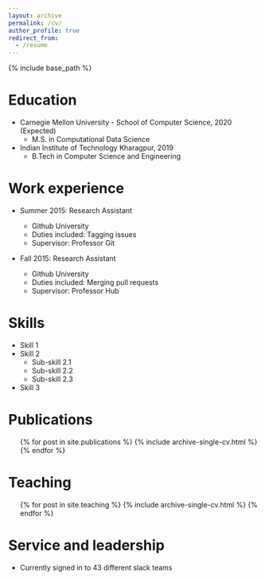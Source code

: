 ```yaml
---
layout: archive
permalink: /cv/
author_profile: true
redirect_from:
  - /resume
---
```


{% include base_path %}

Education
======
* Carnegie Mellon University - School of Computer Science, 2020 (Expected)
    * M.S. in Computational Data Science
* Indian Institute of Technology Kharagpur, 2019
    * B.Tech in Computer Science and Engineering   

Work experience
======
* Summer 2015: Research Assistant
  * Github University
  * Duties included: Tagging issues
  * Supervisor: Professor Git

* Fall 2015: Research Assistant
  * Github University
  * Duties included: Merging pull requests
  * Supervisor: Professor Hub
  
Skills
======
* Skill 1
* Skill 2
  * Sub-skill 2.1
  * Sub-skill 2.2
  * Sub-skill 2.3
* Skill 3

Publications
======
  <ul>{% for post in site.publications %}
    {% include archive-single-cv.html %}
  {% endfor %}</ul>
    
Teaching
======
  <ul>{% for post in site.teaching %}
    {% include archive-single-cv.html %}
  {% endfor %}</ul>
  
Service and leadership
======
* Currently signed in to 43 different slack teams
